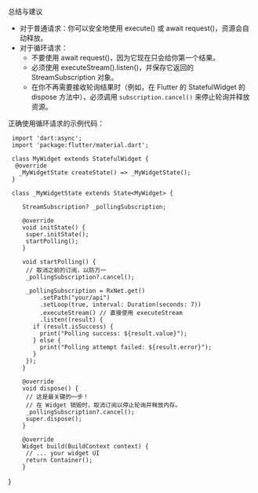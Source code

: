总结与建议

* 对于普通请求：你可以安全地使用 execute() 或 await request()，资源会自动释放。
* 对于循环请求：
    * 不要使用 await request()，因为它现在只会给你第一个结果。
    * 必须使用 executeStream().listen()，并保存它返回的 StreamSubscription 对象。
    * 在你不再需要接收轮询结果时（例如，在 Flutter 的 StatefulWidget 的 dispose 方法中），必须调用
      `subscription.cancel()` 来停止轮询并释放资源。

正确使用循环请求的示例代码：


     import 'dart:async';
     import 'package:flutter/material.dart';
    
     class MyWidget extends StatefulWidget {
      @override
       _MyWidgetState createState() => _MyWidgetState();
     }
    
     class _MyWidgetState extends State<MyWidget> {

        StreamSubscription? _pollingSubscription;
        
        @override
        void initState() {
         super.initState();
         startPolling();
        }
        
        void startPolling() {
         // 取消之前的订阅，以防万一
         _pollingSubscription?.cancel();
        
         _pollingSubscription = RxNet.get()
             .setPath("your/api")
             .setLoop(true, interval: Duration(seconds: 7))
             .executeStream() // 直接使用 executeStream
             .listen((result) {
           if (result.isSuccess) {
             print("Polling success: ${result.value}");
           } else {
             print("Polling attempt failed: ${result.error}");
           }
         });
        }
        
        @override
        void dispose() {
         // 这是最关键的一步！
         // 在 Widget 销毁时，取消订阅以停止轮询并释放内存。
         _pollingSubscription?.cancel();
         super.dispose();
        }
        
        @override
        Widget build(BuildContext context) {
         // ... your widget UI
         return Container();
        }
 }
